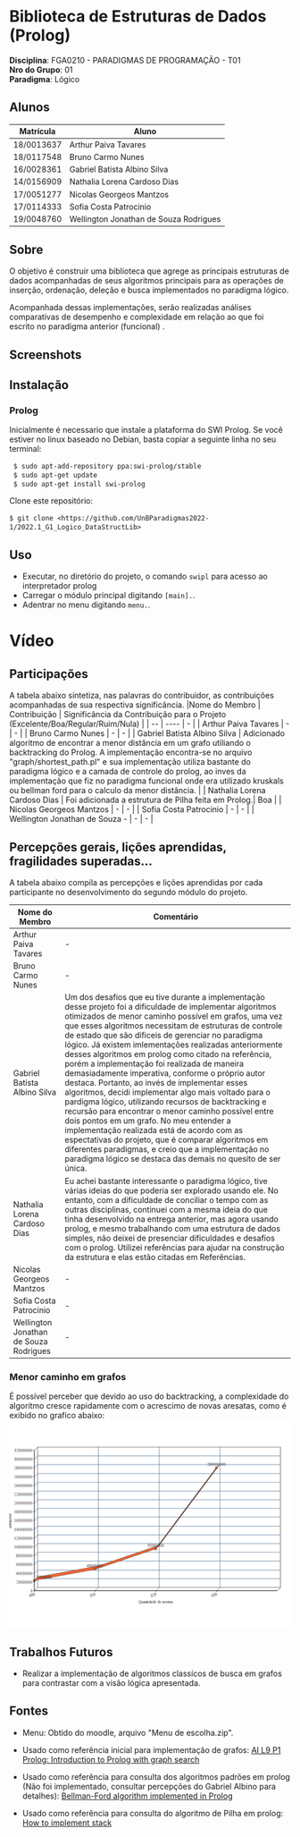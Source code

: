 # Biblioteca de Estruturas de Dados (Prolog)

**Disciplina**: FGA0210 - PARADIGMAS DE PROGRAMAÇÃO - T01 <br>
**Nro do Grupo**: 01<br>
**Paradigma**: Lógico<br>

## Alunos
|Matrícula | Aluno |
| -- | -- |
| 18/0013637 | Arthur Paiva Tavares |
| 18/0117548 | Bruno Carmo Nunes |
| 16/0028361 | Gabriel Batista Albino Silva |
| 14/0156909 | Nathalia Lorena Cardoso Dias |
| 17/0051277 | Nicolas Georgeos Mantzos |
| 17/0114333 | Sofia Costa Patrocinio |
| 19/0048760 | Wellington Jonathan de Souza Rodrigues |
## Sobre 
O objetivo é construir uma biblioteca que agrege as principais estruturas de dados acompanhadas de seus algoritmos
principais para as operações de inserção, ordenação, deleção e busca implementados no paradigma lógico. 

Acompanhada dessas implementações, serão realizadas análises comparativas de desempenho e complexidade em relação ao que foi escrito no paradigma anterior (funcional) .
## Screenshots


## Instalação 
### Prolog

Inicialmente é necessario que  instale a plataforma do SWI Prolog. Se você estiver no linux baseado no Debian, basta copiar a seguinte linha no seu terminal:
```
 $ sudo apt-add-repository ppa:swi-prolog/stable
 $ sudo apt-get update
 $ sudo apt-get install swi-prolog
```

Clone este repositório:

```
$ git clone <https://github.com/UnBParadigmas2022-1/2022.1_G1_Logico_DataStructLib>
```

## Uso 
- Executar, no diretório do projeto, o comando `swipl` para acesso ao interpretador prolog
- Carregar o módulo principal digitando `[main].`.
- Adentrar no menu digitando `menu.`.


# Vídeo

## Participações
A tabela abaixo sintetiza, nas palavras do contribuidor, as contribuições acompanhadas de sua respectiva significância.
|Nome do Membro | Contribuição | Significância da Contribuição para o Projeto (Excelente/Boa/Regular/Ruim/Nula) |
| -- | ---- | - |
| Arthur Paiva Tavares  | - | - |
| Bruno Carmo Nunes  | - | - |
| Gabriel Batista Albino Silva | Adicionado algoritmo de encontrar a menor distância em um grafo utiliando o backtracking do Prolog. A implementação encontra-se no arquivo "graph/shortest_path.pl" e sua implementação utiliza bastante do paradigma lógico e a camada de controle do prolog, ao inves da implementação que fiz no paradigma funcional onde era utilizado kruskals ou bellman ford para o calculo da menor distância. |
| Nathalia Lorena Cardoso Dias  | Foi adicionada a estrutura de Pilha feita em Prolog.| Boa |
| Nicolas Georgeos Mantzos  | - | - |
| Sofia Costa Patrocinio  | - | - |
| Wellington Jonathan de Souza -  | - | - |

## Percepções gerais, lições aprendidas, fragilidades superadas...
A tabela abaixo compila as percepções e lições aprendidas por cada participante no desenvolvimento do segundo módulo do projeto.

|Nome do Membro | Comentário | 
| -- | ---- |
| Arthur Paiva Tavares  | - |
| Bruno Carmo Nunes  |- | 
| Gabriel Batista Albino Silva  | Um dos desafios que eu tive durante a implementação desse projeto foi a dificuldade de implementar algoritmos otimizados de menor caminho possível em grafos, uma vez que esses algoritmos necessitam de estruturas de controle de estado que são dificeis de gerenciar no paradigma lógico. Já existem imlementações realizadas anteriormente desses algoritmos em prolog como  citado na referência, porém a implementação foi realizada de maneira demasiadamente imperativa, conforme o próprio autor destaca. Portanto, ao invés de implementar esses algoritmos, decidi implementar algo mais voltado para o pardigma lógico, utilizando recursos de backtracking e recursão para encontrar o menor caminho possível entre dois pontos em um grafo. No meu entender a implementação realizada está de acordo com as espectativas do projeto, que é comparar algoritmos em diferentes paradigmas, e creio que a implementação no paradigma lógico se destaca das demais no quesito de ser única. |
| Nathalia Lorena Cardoso Dias  | Eu achei bastante interessante o paradigma lógico, tive várias ideias do que poderia ser explorado usando ele. No entanto, com a dificuldade de conciliar o tempo com as outras disciplinas, continuei com a mesma ideia do que tinha desenvolvido na entrega anterior, mas agora usando prolog, e mesmo trabalhando com uma estrutura de dados simples, não deixei de presenciar dificuldades e desafios com o prolog. Utilizei referências para ajudar na construção da estrutura e elas estão citadas em Referências.|
| Nicolas Georgeos Mantzos  | -   |
| Sofia Costa Patrocinio  | - |
| Wellington Jonathan de Souza Rodrigues  | -  |

### Menor caminho em grafos
É possível perceber que devido ao uso do backtracking, a complexidade do algoritmo cresce rapidamente com o acrescimo de novas aresatas, como é exibido no grafico abaixo:
![](./assets/path_ciclos.png)

## Trabalhos Futuros

* Realizar a implementação de algoritmos classícos de busca em grafos para contrastar com a visão lógica apresentada. 


## Fontes
- Menu: Obtido do moodle, arquivo "Menu de escolha.zip".
- Usado como referência inicial para implementação de grafos: [AI L9 P1 Prolog: Introduction to Prolog with graph search](https://www.youtube.com/watch?v=odZ1tnlhYSY)
- Usado como referência para consulta dos algoritmos padrões em prolog (Não foi implementado, consultar percepções do Gabriel Albino para detalhes): [Bellman-Ford algorithm implemented in Prolog](https://github.com/tchap/prolog-bellman-ford/blob/master/bf.pl)

- Usado como referência para consulta do algoritmo de Pilha em prolog: [How to implement stack](https://stackoverflow.com/questions/2978130/prolog-how-to-implement-stack)


